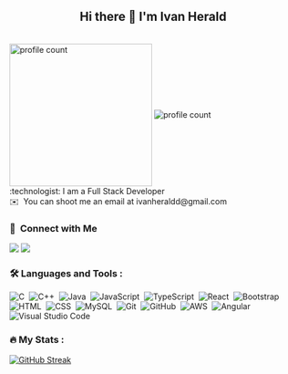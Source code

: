 <h2 align="center">Hi there 👋 I'm Ivan Herald </h2>
<br>

<img src="https://mjswensen.com/images/coding.png" height="250"  align="center" alt="profile count"/>
  <img src="https://komarev.com/ghpvc/?username=IVANHERALD&style=flat-square&color=blue" align="center" alt="profile count"/>
<br> 
:technologist: I am a Full Stack Developer <br>
✉️ &nbsp;You can shoot me an email at ivanheraldd@gmail.com

<br>

### 🤝 &nbsp;Connect with Me

<p>
<a href="https://www.linkedin.com/in/iherald/"><img src="https://img.shields.io/badge/-iherald-0077B5?style=flat&logo=Linkedin&logoColor=white"/></a>
<a href="mailto:ivanheraldd@gmail.com"><img src="https://img.shields.io/badge/-ivanheraldd-D14836?style=flat&logo=Gmail&logoColor=white"/></a>

</p>


### :hammer_and_wrench: Languages and Tools :
![C](https://img.shields.io/badge/-C-05122A?style=flat&logo=C&logoColor=A8B9CC)&nbsp;
![C++](https://img.shields.io/badge/-C++-05122A?style=flat&logo=C%2B%2B&logoColor=00599C)&nbsp;
![Java](https://img.shields.io/badge/-Java-05122A?style=flat&logo=Java&logoColor=FFA518)&nbsp;
![JavaScript](https://img.shields.io/badge/-JavaScript-05122A?style=flat&logo=javascript)&nbsp;
![TypeScript](https://img.shields.io/badge/-Typescript-05122A?style=flat&logo=typescript)&nbsp;
![React](https://img.shields.io/badge/-React-05122A?style=flat&logo=react)&nbsp;
![Bootstrap](https://img.shields.io/badge/-Bootstrap-05122A?style=flat&logo=bootstrap&logoColor=563D7C)\
![HTML](https://img.shields.io/badge/-HTML-05122A?style=flat&logo=HTML5)&nbsp;
![CSS](https://img.shields.io/badge/-CSS-05122A?style=flat&logo=CSS3&logoColor=1572B6)&nbsp;
![MySQL](https://img.shields.io/badge/-MySQL-05122A?style=flat&logo=mysql)&nbsp;
![Git](https://img.shields.io/badge/-Git-05122A?style=flat&logo=git)&nbsp;
![GitHub](https://img.shields.io/badge/-GitHub-05122A?style=flat&logo=github)&nbsp;
![AWS](https://img.shields.io/badge/-AWS-05122A?style=flat&logo=AWS&logoColor=A8B9CC)&nbsp;
![Angular](https://img.shields.io/badge/-Angular-05122A?style=flat&logo=Angular&logoColor=A8B9CC)&nbsp;
![Visual Studio Code](https://img.shields.io/badge/-Visual%20Studio%20Code-05122A?style=flat&logo=visual-studio-code&logoColor=007ACC)&nbsp;

### :fire: My Stats :
[![GitHub Streak](http://github-readme-streak-stats.herokuapp.com?user=IVANHERALD&theme=dark&background=000000)](https://git.io/streak-stats)

